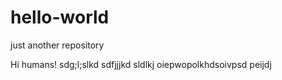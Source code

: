 # hello-world
just another repository

Hi humans! sdg;l;slkd sdfjjjkd sldlkj  oiepwopolkhdsoivpsd peijdj 
